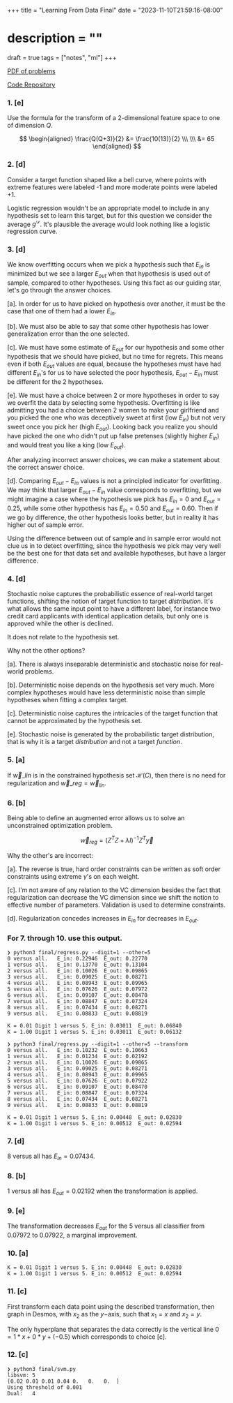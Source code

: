 +++
title = "Learning From Data Final"
date = "2023-11-10T21:59:16-08:00"
# description = ""

draft = true
tags = ["notes", "ml"]
+++


[PDF of problems](https://work.caltech.edu/homework/final.pdf)

[Code Repository](https://github.com/lienzhuzhu/lfd)


<h3>
1. [e]
</h3>

Use the formula for the transform of a $2$-dimensional feature space to one of dimension $Q$.

$$
\begin{aligned}
\frac{Q(Q+3)}{2} &= \frac{10(13)}{2} \\\ \\\
    &= 65
\end{aligned}
$$



<h3>
2. [d]
</h3>

Consider a target function shaped like a bell curve, where points with extreme features were labeled -1 and more moderate points were labeled +1.

Logistic regression wouldn't be an appropriate model to include in any hypothesis set to learn this target, but for this question we consider the average $g^{\mathcal{D}}$. It's plausible the average would look nothing like a logistic regression curve.



<h3>
3. [d]
</h3>

We know overfitting occurs when we pick a hypothesis such that $E_{in}$ is minimized but we see a larger $E_{out}$ when that hypothesis is used out of sample, compared to other hypotheses. Using this fact as our guiding star, let's go through the answer choices.

[a]. In order for us to have picked on hypothesis over another, it must be the case that one of them had a lower $E_{in}$.

[b]. We must also be able to say that some other hypothesis has lower generalization error than the one selected.

[c]. We must have some estimate of $E_{out}$ for our hypothesis and some other hypothesis that we should have picked, but no time for regrets. This means even if both $E_{out}$ values are equal, because the hypotheses must have had different $E_{in}$'s for us to have selected the poor hypothesis, $E_{out} - E_{in}$ must be different for the 2 hypotheses.

[e]. We must have a choice between 2 or more hypotheses in order to say we overfit the data by selecting some hypothesis. Overfitting is like admitting you had a choice between 2 women to make your girlfriend and you picked the one who was deceptively sweet at first (low $E_{in}$) but not very sweet once you pick her (high $E_{out}$). Looking back you realize you should have picked the one who didn't put up false pretenses (slightly higher $E_{in}$) and would treat you like a king (low $E_{out}$).

After analyzing incorrect answer choices, we can make a statement about the correct answer choice.

[d]. Comparing $E_{out}-E_{in}$ values is not a principled indicator for overfitting. We may think that larger $E_{out}-E_{in}$ value corresponds to overfitting, but we might imagine a case where the hypothesis we pick has $E_{in} = 0$ and $E_{out} = 0.25$, while some other hypothesis has $E_{in} = 0.50$ and $E_{out} = 0.60$. Then if we go by difference, the other hypothesis looks better, but in reality it has higher out of sample error.

Using the difference between out of sample and in sample error would not clue us in to detect overfitting, since the hypothesis we pick may very well be the best one for that data set and available hypotheses, but have a larger difference.



<h3>
4. [d]
</h3>

Stochastic noise captures the probabilistic essence of real-world target functions, shifting the notion of target function to target _distribution_. It's what allows the same input point to have a different label, for instance two credit card applicants with identical application details, but only one is approved while the other is declined.

It does not relate to the hypothesis set.

Why not the other options?

[a]. There is always inseparable deterministic and stochastic noise for real-world problems.

[b]. Deterministic noise depends on the hypothesis set very much. More complex hypotheses would have less deterministic noise than simple hypotheses when fitting a complex target.

[c]. Deterministic noise captures the intricacies of the target function that cannot be approximated by the hypothesis set.

[e]. Stochastic noise is generated by the probabilistic target distribution, that is why it is a target _distribution_ and not a target _function_.



<h3>
5. [a]
</h3>

If $\vec{w}\_{lin}$ is in the constrained hypothesis set $\mathcal{H}(C)$, then there is no need for regularization and $\vec{w}\_{reg} = \vec{w}_{lin}$.


<h3>
6. [b]
</h3>

Being able to define an augmented error allows us to solve an unconstrained optimization problem.

$$
\vec{w}_{reg} = (Z^TZ + \lambda{I})^{-1}Z^T\vec{y}
$$

Why the other's are incorrect:

[a]. The reverse is true, hard order constraints can be written as soft order constraints using extreme $\gamma$'s on each weight.

[c]. I'm not aware of any relation to the VC dimension besides the fact that regularization can decrease the VC dimension since we shift the notion to effective number of parameters. Validation is used to determine constraints.

[d]. Regularization concedes increases in $E_{in}$ for decreases in $E_{out}$.


<h3>
For 7. through 10. use this output.
</h3>

```
❯ python3 final/regress.py --digit=1 --other=5
0 versus all.   E_in: 0.22946  E_out: 0.22770
1 versus all.   E_in: 0.13770  E_out: 0.13104
2 versus all.   E_in: 0.10026  E_out: 0.09865
3 versus all.   E_in: 0.09025  E_out: 0.08271
4 versus all.   E_in: 0.08943  E_out: 0.09965
5 versus all.   E_in: 0.07626  E_out: 0.07972
6 versus all.   E_in: 0.09107  E_out: 0.08470
7 versus all.   E_in: 0.08847  E_out: 0.07324
8 versus all.   E_in: 0.07434  E_out: 0.08271
9 versus all.   E_in: 0.08833  E_out: 0.08819

K = 0.01 Digit 1 versus 5. E_in: 0.03011  E_out: 0.06840
K = 1.00 Digit 1 versus 5. E_in: 0.03011  E_out: 0.06132

❯ python3 final/regress.py --digit=1 --other=5 --transform
0 versus all.   E_in: 0.10232  E_out: 0.10663
1 versus all.   E_in: 0.01234  E_out: 0.02192
2 versus all.   E_in: 0.10026  E_out: 0.09865
3 versus all.   E_in: 0.09025  E_out: 0.08271
4 versus all.   E_in: 0.08943  E_out: 0.09965
5 versus all.   E_in: 0.07626  E_out: 0.07922
6 versus all.   E_in: 0.09107  E_out: 0.08470
7 versus all.   E_in: 0.08847  E_out: 0.07324
8 versus all.   E_in: 0.07434  E_out: 0.08271
9 versus all.   E_in: 0.08833  E_out: 0.08819

K = 0.01 Digit 1 versus 5. E_in: 0.00448  E_out: 0.02830
K = 1.00 Digit 1 versus 5. E_in: 0.00512  E_out: 0.02594
```


<h3>
7. [d]
</h3>

8 versus all has $E_{in} = 0.07434$.


<h3>
8. [b]
</h3>

1 versus all has $E_{out} = 0.02192$ when the transformation is applied.


<h3>
9. [e]
</h3>

The transformation decreases $E_{out}$ for the 5 versus all classifier from 0.07972 to 0.07922, a marginal improvement.


<h3>
10. [a]
</h3>

```
K = 0.01 Digit 1 versus 5. E_in: 0.00448  E_out: 0.02830
K = 1.00 Digit 1 versus 5. E_in: 0.00512  E_out: 0.02594
```


<h3>
11. [c]
</h3>

First transform each data point using the described transformation, then graph in Desmos, with $x_2$ as the $y-$axis, such that $x_1 = x$ and $x_2 = y$.

The only hyperplane that separates the data correctly is the vertical line $0 = 1 * x + 0 * y + (-0.5)$ which corresponds to choice [c].

<h3>
12. [c]
</h3>

```
❯ python3 final/svm.py
libsvm: 5
[0.02 0.01 0.01 0.04 0.   0.   0.  ]
Using threshold of 0.001
Dual:   4
```
